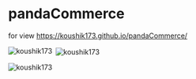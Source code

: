 # pandaCommerce
for view
https://koushik173.github.io/pandaCommerce/

<p><img align="left" src="[https://github-readme-stats.vercel.app/api/top-langs?username=koushik173&show_icons=true&locale=en&layout=compact](https://github.com/koushik173/pandaCommerce/blob/main/images/bags/bag-1.png)" alt="koushik173" /></p>

<p>&nbsp;<img align="center" src="https://github-readme-stats.vercel.app/api?username=koushik173&show_icons=true&locale=en" alt="koushik173" /></p>

<p><img align="center" src="https://github-readme-streak-stats.herokuapp.com/?user=koushik173&" alt="koushik173" /></p>
